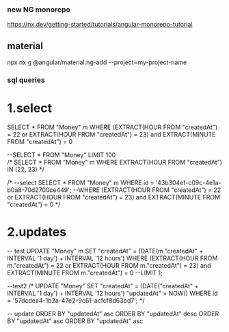 ### new NG monorepo
https://nx.dev/getting-started/tutorials/angular-monorepo-tutorial

## material
npx nx g @angular/material:ng-add --project=my-project-name

### sql queries

# 1.select
SELECT *
FROM "Money" m
WHERE (EXTRACT(HOUR FROM "createdAt") = 22 or EXTRACT(HOUR FROM "createdAt") = 23) and EXTRACT(MINUTE FROM "createdAt") = 0


--SELECT * FROM "Money"  LIMIT 100  
/*
SELECT *
FROM "Money" m
WHERE EXTRACT(HOUR FROM "createdAt") IN (22, 23)
*/

/*
--select
SELECT *
FROM "Money" m
WHERE id = '43b304ef-c09c-4e1a-b0a8-70d2700ce449';
--WHERE (EXTRACT(HOUR FROM "createdAt") = 22 or EXTRACT(HOUR FROM "createdAt") = 23) and EXTRACT(MINUTE FROM "createdAt") = 0
*/

# 2.updates

-- test
UPDATE "Money" m
SET "createdAt" = (DATE(m."createdAt" + INTERVAL '1 day') + INTERVAL '12 hours')
WHERE (EXTRACT(HOUR FROM m."createdAt") = 22 or EXTRACT(HOUR FROM m."createdAt") = 23) and EXTRACT(MINUTE FROM m."createdAt") = 0
--LIMIT 1;

--test2
/*
UPDATE "Money" 
SET "createdAt" = (DATE("createdAt" + INTERVAL '1 day') + INTERVAL '12 hours')
"updatedAt" = NOW()
WHERE id = '57dcdea4-1b2a-47e2-9c61-acfcf8d63bd7';
*/

-- update ORDER BY "updatedAt" asc ORDER BY "updatedAt" desc ORDER BY "updatedAt" asc ORDER BY "updatedAt" asc
